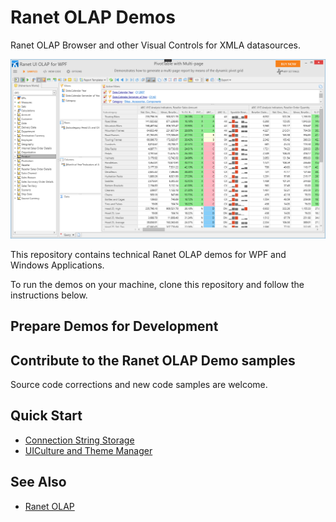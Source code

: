 # Ranet OLAP Demos

Ranet OLAP Browser and other Visual Controls for XMLA datasources.

![The Ranet OLAP Browser.](docs/images/ranet-olap-browser-demo.png)

This repository contains technical Ranet OLAP demos for WPF and Windows Applications.

To run the demos on your machine, clone this repository and follow the instructions below.

## Prepare Demos for Development

## Contribute to the Ranet OLAP Demo samples

Source code corrections and new code samples are welcome.

## Quick Start

* [Connection String Storage](docs/demo-configuration.md)
* [UICulture and Theme Manager](docs/demo-culture-theme.md)

## See Also
* [Ranet OLAP](https://galaktika-soft.com/ranet-olap)